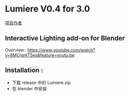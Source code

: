 # Lumiere V0.4 for 3.0

[项目作者](https://github.com/clarkx)

## Interactive Lighting add-on for Blender 
Overview : https://www.youtube.com/watch?v=8MCrqrkT5es&feature=youtu.be

## Installation :

- 下载 release 中的 Lumiere.zip
- 在 blender 中安装 

